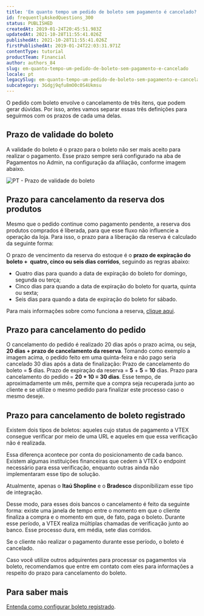 ```yaml
---
title: 'Em quanto tempo um pedido de boleto sem pagamento é cancelado?'
id: frequentlyAskedQuestions_300
status: PUBLISHED
createdAt: 2019-01-24T20:45:51.983Z
updatedAt: 2021-10-28T11:55:41.026Z
publishedAt: 2021-10-28T11:55:41.026Z
firstPublishedAt: 2019-01-24T22:03:31.971Z
contentType: tutorial
productTeam: Financial
author: authors_84
slug: em-quanto-tempo-um-pedido-de-boleto-sem-pagamento-e-cancelado
locale: pt
legacySlug: em-quanto-tempo-um-pedido-de-boleto-sem-pagamento-e-cancelado
subcategory: 3Gdgj9qfu8mO0c0S4Ukmsu
---
```


O pedido com boleto envolve o cancelamento de três itens, que podem gerar dúvidas. Por isso, antes vamos separar essas três definições para seguirmos com os prazos de cada uma delas.

## Prazo de validade do boleto

A validade do boleto é o prazo para o boleto não ser mais aceito para realizar o pagamento. Esse prazo sempre será configurado na aba de Pagamentos no Admin, na configuração da afiliação, conforme imagem abaixo.

![PT - Prazo de validade do boleto](//images.ctfassets.net/alneenqid6w5/40DsZm4Pg4syu00CI2WykQ/8553e08e76e0f4fd511d30c8e7e47ab9/Prazo_de_validade_do_boleto_PT.png)

## Prazo para cancelamento da reserva dos produtos

Mesmo que o pedido continue como pagamento pendente, a reserva dos produtos comprados é liberada, para que esse fluxo não influencie a operação da loja.
Para isso, o prazo para a liberação da reserva é calculado da seguinte forma:

O prazo de vencimento da reserva do estoque é o **prazo de expiração do boleto +  quatro, cinco ou seis dias corridos**, seguindo as regras abaixo:

- Quatro dias para quando a data de expiração do boleto for domingo, segunda ou terça;
- Cinco dias para quando a data de expiração do boleto for quarta, quinta ou sexta;
- Seis dias para quando a data de expiração do boleto for sábado.

Para mais informações sobre como funciona a reserva, [clique aqui](/pt/tutorial/como-a-reserva-funciona).

## Prazo para cancelamento do pedido

O cancelamento do pedido é realizado 20 dias após o prazo acima, ou seja, **20 dias + prazo de cancelamento da reserva**.
Tomando como exemplo a imagem acima, o pedido feito em uma quinta-feira e não pago seria cancelado 30 dias após a data de finalização:
Prazo de cancelamento do boleto = **5** dias.
Prazo de expiração da reserva = **5** + **5** = **10** dias.
Prazo para cancelamento do pedido = **20 + 10 = 30 dias**.
Esse tempo, de aproximadamente um mês, permite que a compra seja recuperada junto ao cliente e se utilize o mesmo pedido para finalizar este processo caso o mesmo deseje.

## Prazo para cancelamento de boleto registrado

Existem dois tipos de boletos: aqueles cujo status de pagamento a VTEX consegue verificar por meio de uma URL e aqueles em que essa verificação não é realizada. 

Essa diferença acontece por conta do posicionamento de cada banco. Existem algumas instituições financeiras que cedem à VTEX o endpoint necessário para essa verificação, enquanto outras ainda não implementaram esse tipo de solução. 

Atualmente, apenas o __Itaú Shopline__ e o __Bradesco__ disponibilizam esse tipo de integração.

Desse modo, para esses dois bancos o cancelamento é feito da seguinte forma: existe uma janela de tempo entre o momento em que o cliente finaliza a compra e o momento em que, de fato, paga o boleto. Durante esse período, a VTEX realiza múltiplas chamadas de verificação junto ao banco. Esse processo dura, em média, sete dias corridos.

Se o cliente não realizar o pagamento durante esse período, o boleto é cancelado. 

Caso você utilize outros adquirentes para processar os pagamentos via boleto, recomendamos que entre em contato com eles para informações a respeito do prazo para cancelamento do boleto.

## Para saber mais

[Entenda como configurar boleto registrado](/pt/faq/como-configurar-boleto-registrado/).
